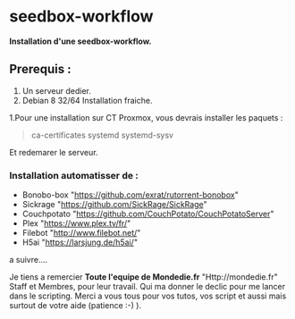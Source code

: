 # seedbox-workflow
**Installation d'une seedbox-workflow.**

## Prerequis :

1. Un serveur dedier.
2. Debian 8 32/64 Installation fraiche.

  1.Pour une installation sur CT Proxmox, vous devrais installer les paquets :

> ca-certificates  systemd  systemd-sysv
 
 Et redemarer le serveur.
  

### Installation automatisser de :

- Bonobo-box "https://github.com/exrat/rutorrent-bonobox"
- Sickrage "https://github.com/SickRage/SickRage"
- Couchpotato "https://github.com/CouchPotato/CouchPotatoServer"
- Plex "https://www.plex.tv/fr/"
- Filebot "http://www.filebot.net/"
- H5ai "https://larsjung.de/h5ai/"

a suivre....



Je tiens a remercier **Toute l'equipe de Mondedie.fr** "Http://mondedie.fr"
Staff et Membres, pour leur travail. Qui ma donner le declic pour me lancer dans le scripting. 
Merci a vous tous pour vos tutos, vos script et aussi mais surtout de votre aide (patience :-) ).
